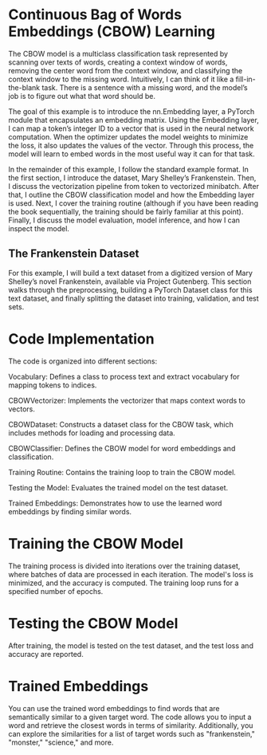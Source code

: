 # Continuous Bag of Words Embeddings (CBOW) Learning

The CBOW model is a multiclass classification task represented by scanning over texts of words, creating a context window of words, removing the center word from the context window, and classifying the context window to the missing word. Intuitively, I can think of it like a fill-in-the-blank task. There is a sentence with a missing word, and the model’s job is to figure out what that word should be.

The goal of this example is to introduce the nn.Embedding layer, a PyTorch module that encapsulates an embedding matrix. Using the Embedding layer, I can map a token’s integer ID to a vector that is used in the neural network computation. When the optimizer updates the model weights to minimize the loss, it also updates the values of the vector. Through this process, the model will learn to embed words in the most useful way it can for that task.

In the remainder of this example, I follow the standard example format. In the first section, I introduce the dataset, Mary Shelley’s Frankenstein. Then, I discuss the vectorization pipeline from token to vectorized minibatch. After that, I outline the CBOW classification model and how the Embedding layer is used. Next, I cover the training routine (although if you have been reading the book sequentially, the training should be fairly familiar at this point). Finally, I discuss the model evaluation, model inference, and how I can inspect the model.

## The Frankenstein Dataset

For this example, I will build a text dataset from a digitized version of Mary Shelley’s novel Frankenstein, available via Project Gutenberg. This section walks through the preprocessing, building a PyTorch Dataset class for this text dataset, and finally splitting the dataset into training, validation, and test sets.

# Code Implementation
The code is organized into different sections:

 Vocabulary: Defines a class to process text and extract vocabulary for mapping tokens to indices.

 CBOWVectorizer: Implements the vectorizer that maps context words to vectors.

 CBOWDataset: Constructs a dataset class for the CBOW task, which includes methods for loading and processing data.

 CBOWClassifier: Defines the CBOW model for word embeddings and classification.

 Training Routine: Contains the training loop to train the CBOW model.

 Testing the Model: Evaluates the trained model on the test dataset.

 Trained Embeddings: Demonstrates how to use the learned word embeddings by finding similar words.

# Training the CBOW Model
The training process is divided into iterations over the training dataset, where batches of data are processed in each iteration. The model's loss is minimized, and the accuracy is computed. The training loop runs for a specified number of epochs.

# Testing the CBOW Model
After training, the model is tested on the test dataset, and the test loss and accuracy are reported.

# Trained Embeddings
You can use the trained word embeddings to find words that are semantically similar to a given target word. The code allows you to input a word and retrieve the closest words in terms of similarity. Additionally, you can explore the similarities for a list of target words such as "frankenstein," "monster," "science," and more.
